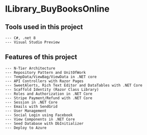 # ILibrary_BuyBooksOnline

## Tools used in this project
    --- C#, .net 8
    --- Visual Studio Preview 

## Features of this project 
    --- N-Tier Architecture
    --- Repository Pattern and UnitOfWork
    --- TempData/ViewBag/ViewData in .NET core
    --- API Controllers with Razor Pages
    --- SweetAlerts, Rich Text Editor and DataTables with .NET Core
    --- Scaffold Identity (Razor Class Library) 
    --- Roles and Authorization in .NET Core
    --- Stripe Payment/Refund with .NET Core
    --- Session in .NET Core
    --- Emails with SendGrid
    --- User Management
    --- Social Login using Facebook
    --- View Components in .NET Core
    --- Seed Database with DbInitializer
    --- Deploy to Azure
